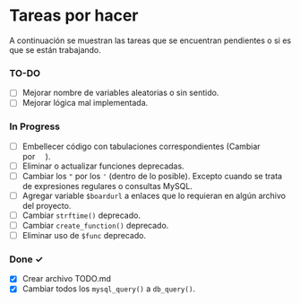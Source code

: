 # Tareas por hacer

A continuación se muestran las tareas que se encuentran pendientes o si es que se están trabajando.

### TO-DO

- [ ] Mejorar nombre de variables aleatorias o sin sentido.
- [ ] Mejorar lógica mal implementada.

### In Progress

- [ ] Embellecer código con tabulaciones correspondientes (Cambiar `	` por `  `).
- [ ] Eliminar o actualizar funciones deprecadas.
- [ ] Cambiar los `"` por los `'` (dentro de lo posible). Excepto cuando se trata de expresiones regulares o consultas MySQL.
- [ ] Agregar variable `$boardurl` a enlaces que lo requieran en algún archivo del proyecto.
- [ ] Cambiar `strftime()` deprecado.
- [ ] Cambiar `create_function()` deprecado.
- [ ] Eliminar uso de `$func` deprecado.

### Done ✓

- [x] Crear archivo TODO.md
- [x] Cambiar todos los `mysql_query()` a `db_query()`.